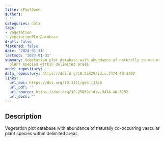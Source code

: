 ```yaml
---
title: sPlotOpen
authors:
- ''
categories: data
tags:
- Vegetation
- VegetationPlotDatabase
draft: false
featured: false
date: '2024-01-31'
lastmod: '2024-01-31'
summary: Vegetation plot database with abundance of naturally co-occurring vascular
  plant species within delimited areas
model_repository: ''
data_repository: https://doi.org/10.25829/idiv.3474-40-3292
links:
  url_doi: https://doi.org/10.1111/geb.13346
  url_pdf: ''
  url_source: https://doi.org/10.25829/idiv.3474-40-3292
  url_docs: ''
---
```


## Description

Vegetation plot database with abundance of naturally co-occurring vascular plant species within delimited areas

